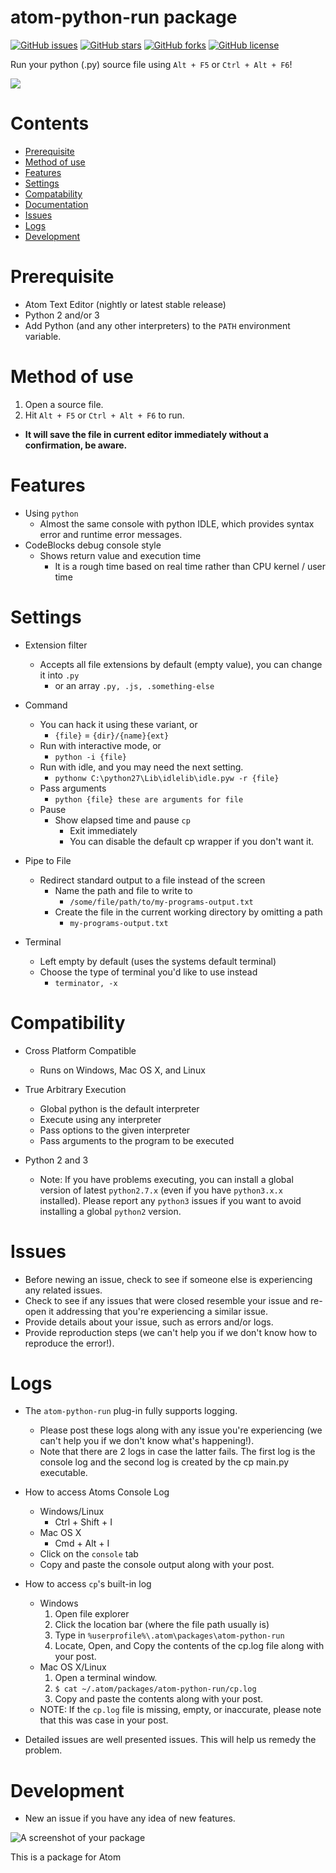 # atom-python-run package
[![GitHub issues](https://img.shields.io/github/issues/foreshadow/atom-python-run.svg?style=plastic)](https://github.com/foreshadow/atom-python-run/issues)
[![GitHub stars](https://img.shields.io/github/stars/foreshadow/atom-python-run.svg?style=plastic)](https://github.com/foreshadow/atom-python-run/stargazers)
[![GitHub forks](https://img.shields.io/github/forks/foreshadow/atom-python-run.svg?style=plastic)](https://github.com/foreshadow/atom-python-run/network)
[![GitHub license](https://img.shields.io/badge/license-MIT-blue.svg?style=plastic)](https://raw.githubusercontent.com/foreshadow/atom-python-run/master/LICENSE.md)

Run your python (.py) source file using `Alt + F5` or `Ctrl + Alt + F6`!

![](https://cloud.githubusercontent.com/assets/2712675/18710388/9a665ed8-8037-11e6-803a-35e4555e89d0.jpg)

# Contents
- [Prerequisite](#prerequisite)
- [Method of use](#method-of-use)
- [Features](#features)
- [Settings](#settings)
- [Compatability](#compatibility)
- [Documentation](https://github.com/foreshadow/atom-python-run/wiki)
- [Issues](#issues)
- [Logs](#logs)
- [Development](#development)

# Prerequisite

- Atom Text Editor (nightly or latest stable release)
- Python 2 and/or 3
- Add Python (and any other interpreters) to the `PATH` environment variable.

# Method of use

1. Open a source file.
2. Hit `Alt + F5` or `Ctrl + Alt + F6` to run.
  - **It will save the file in current editor immediately without a confirmation, be aware.**

# Features

- Using `python`
  - Almost the same console with python IDLE, which provides syntax error and runtime error messages.
- CodeBlocks debug console style
  - Shows return value and execution time
    - It is a rough time based on real time rather than CPU kernel / user time

# Settings

- Extension filter
  - Accepts all file extensions by default (empty value), you can change it into `.py`
    - or an array `.py, .js, .something-else`

- Command
  - You can hack it using these variant, or
    - `{file}` = `{dir}/{name}{ext}`
  - Run with interactive mode, or
    - `python -i {file}`
  - Run with idle, and you may need the next setting.
    - `pythonw C:\python27\Lib\idlelib\idle.pyw -r {file}`
  - Pass arguments
    - `python {file} these are arguments for file`
  - Pause
    - Show elapsed time and pause `cp`
      - Exit immediately
      - You can disable the default cp wrapper if you don't want it.
- Pipe to File
  - Redirect standard output to a file instead of the screen
    - Name the path and file to write to
      - `/some/file/path/to/my-programs-output.txt`
    - Create the file in the current working directory by omitting a path
      - `my-programs-output.txt`
- Terminal
  - Left empty by default (uses the systems default terminal)
  - Choose the type of terminal you'd like to use instead
    - `terminator, -x`

# Compatibility

- Cross Platform Compatible
  - Runs on Windows, Mac OS X, and Linux

- True Arbitrary Execution
  - Global python is the default interpreter
  - Execute using any interpreter
  - Pass options to the given interpreter
  - Pass arguments to the program to be executed

- Python 2 and 3
  - Note: If you have problems executing, you can install a global version of latest `python2.7.x` (even if you have `python3.x.x` installed). Please report any `python3` issues if you want to avoid installing a global `python2` version.

# Issues
- Before newing an issue, check to see if someone else is experiencing any related issues.
- Check to see if any issues that were closed resemble your issue and re-open it addressing that you're experiencing a similar issue.
- Provide details about your issue, such as errors and/or logs.
- Provide reproduction steps (we can't help you if we don't know how to reproduce the error!).

# Logs
- The `atom-python-run` plug-in fully supports logging.
  - Please post these logs along with any issue you're experiencing (we can't help you if we don't know what's happening!).
  - Note that there are 2 logs in case the latter fails. The first log is the console log and the second log is created by the cp main.py executable.

- How to access Atoms Console Log
  - Windows/Linux
    - Ctrl + Shift + I
  - Mac OS X
    - Cmd + Alt + I
  - Click on the `console` tab
  - Copy and paste the console output along with your post.

- How to access `cp`'s built-in log
  - Windows
    1. Open file explorer
    2. Click the location bar (where the file path usually is)
    3. Type in `%userprofile%\.atom\packages\atom-python-run`
    4. Locate, Open, and Copy the contents of the cp.log file along with your post.
  - Mac OS X/Linux
    1. Open a terminal window.
    2. `$ cat ~/.atom/packages/atom-python-run/cp.log`
    3. Copy and paste the contents along with your post.
  - NOTE: If the `cp.log` file is missing, empty, or inaccurate, please note that this was case in your post.

- Detailed issues are well presented issues. This will help us remedy the problem.

# Development
- New an issue if you have any idea of new features.

![A screenshot of your package](https://f.cloud.github.com/assets/69169/2290250/c35d867a-a017-11e3-86be-cd7c5bf3ff9b.gif)

This is a package for Atom

